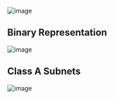 ![image](https://github.com/user-attachments/assets/e9b2ad57-7889-466a-bf73-8f33186da358)

## Binary Representation
![image](https://github.com/user-attachments/assets/a7b29193-7287-4cd7-ac2d-84de5eac50be)


## Class A Subnets
![image](https://github.com/user-attachments/assets/f1bc7650-e6ac-4e40-aced-77a7d02540fe)
